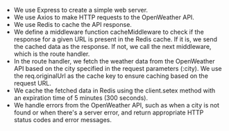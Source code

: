 * We use Express to create a simple web server.
* We use Axios to make HTTP requests to the OpenWeather API.
* We use Redis to cache the API response.
* We define a middleware function cacheMiddleware to check if the response for a given URL is present in the Redis cache. If it is, we send the cached data as the response. If not, we call the next middleware, which is the route handler.
* In the route handler, we fetch the weather data from the OpenWeather API based on the city specified in the request parameters (:city). We use the req.originalUrl as the cache key to ensure caching based on the request URL.
* We cache the fetched data in Redis using the client.setex method with an expiration time of 5 minutes (300 seconds).
* We handle errors from the OpenWeather API, such as when a city is not found or when there's a server error, and return appropriate HTTP status codes and error messages.
